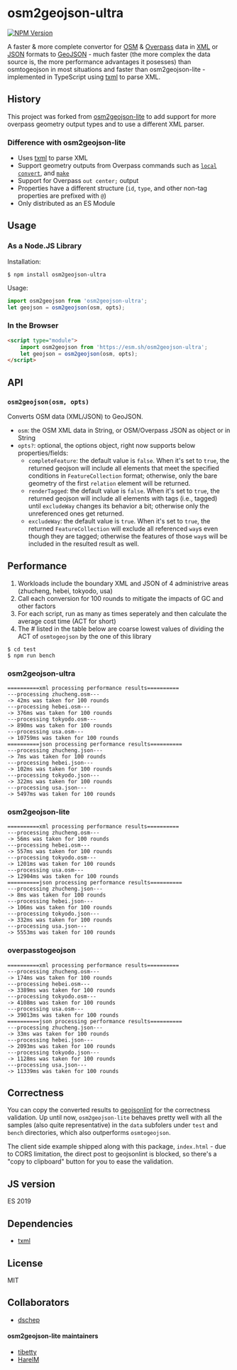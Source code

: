 osm2geojson-ultra
============

[![NPM Version](https://img.shields.io/npm/v/osm2geojson-ultra)](https://www.npmjs.com/package/osm2geojson-ultra)


A faster & more complete convertor for [OSM](http://openstreetmap.org) & [Overpass](https://overpass-api.de/) data in
[XML](http://wiki.openstreetmap.org/wiki/OSM_XML) or [JSON](https://wiki.openstreetmap.org/wiki/OSM_JSON) formats to
[GeoJSON](http://www.geojson.org/) - much faster (the more complex the data source is,
the more performance advantages it posesses) than osmtogeojson in most situations and faster than osm2geojson-lite -
implemented in TypeScript using [txml](https://github.com/TobiasNickel/tXml) to parse XML.

History
-----
This project was forked from [osm2geojson-lite](https://github.com/tibetty/osm2geojson-lite) to add support for more overpass geometry output types and to use a different XML parser.

### Difference with osm2geojson-lite

* Uses [txml](https://github.com/TobiasNickel/tXml) to parse XML
* Support geometry outputs from Overpass commands such as [`local`](https://wiki.openstreetmap.org/wiki/Overpass_API/Overpass_QL#The_statement_local)
    [`convert`](https://wiki.openstreetmap.org/wiki/Overpass_API/Overpass_QL#The_statement_convert), and
    [`make`](https://wiki.openstreetmap.org/wiki/Overpass_API/Overpass_QL#The_statement_make)
* Support for Overpass `out center;` output
* Properties have a different structure (`id`, `type`, and other non-tag properties are prefixed with `@`)
* Only distributed as an ES Module

Usage
-----

### As a Node.JS Library

Installation:

    $ npm install osm2geojson-ultra

Usage:

```js
import osm2geojson from 'osm2geojson-ultra';
let geojson = osm2geojson(osm, opts);
```

### In the Browser
```html
<script type="module">
    import osm2geojson from 'https://esm.sh/osm2geojson-ultra';
    let geojson = osm2geojson(osm, opts);
</script>
```

API
---

### `osm2geojson(osm, opts)`

Converts OSM data (XML/JSON) to GeoJSON.

* `osm`: the OSM XML data in String, or OSM/Overpass JSON as object or in String
* `opts?`: optional, the options object, right now supports below properties/fields:
    - `completeFeature`:  the default value is `false`. When it's set to `true`, the returned geojson will include all elements that meet the specified conditions in `FeatureCollection` format; otherwise, only the bare geometry of the first `relation` element will be returned.
    - `renderTagged`: the default value is `false`. When it's set to `true`, the returned geojson will include all elements with tags (i.e., tagged) until `excludeWay` changes its behavior a bit; otherwise only the unreferenced ones get returned.
    - `excludeWay`: the default value is `true`. When it's set to `true`, the returned `FeatureCollection` will exclude all referenced `way`s even though they are tagged; otherwise the features of those `way`s will be included in the resulted result as well.


Performance
---
1. Workloads include the boundary XML and JSON of 4 administrive areas (zhucheng, hebei, tokyodo, usa)
2. Call each conversion for 100 rounds to mitigate the impacts of GC and other factors
3. For each script, run as many as times seperately and then calculate the average cost time (ACT for short)
4. The # listed in the table below are coarse lowest values of dividing the ACT of `osmtogeojson` by the one of this library
```
$ cd test
$ npm run bench
```

### osm2geojson-ultra
```
==========xml processing performance results==========
---processing zhucheng.osm---
-> 42ms was taken for 100 rounds
---processing hebei.osm---
-> 376ms was taken for 100 rounds
---processing tokyodo.osm---
-> 890ms was taken for 100 rounds
---processing usa.osm---
-> 10759ms was taken for 100 rounds
==========json processing performance results==========
---processing zhucheng.json---
-> 7ms was taken for 100 rounds
---processing hebei.json---
-> 102ms was taken for 100 rounds
---processing tokyodo.json---
-> 322ms was taken for 100 rounds
---processing usa.json---
-> 5497ms was taken for 100 rounds
```

### osm2geojson-lite
```
==========xml processing performance results==========
---processing zhucheng.osm---
-> 56ms was taken for 100 rounds
---processing hebei.osm---
-> 557ms was taken for 100 rounds
---processing tokyodo.osm---
-> 1201ms was taken for 100 rounds
---processing usa.osm---
-> 12904ms was taken for 100 rounds
==========json processing performance results==========
---processing zhucheng.json---
-> 8ms was taken for 100 rounds
---processing hebei.json---
-> 106ms was taken for 100 rounds
---processing tokyodo.json---
-> 332ms was taken for 100 rounds
---processing usa.json---
-> 5553ms was taken for 100 rounds
```

### overpasstogeojson
```
==========xml processing performance results==========
---processing zhucheng.osm---
-> 174ms was taken for 100 rounds
---processing hebei.osm---
-> 3389ms was taken for 100 rounds
---processing tokyodo.osm---
-> 4108ms was taken for 100 rounds
---processing usa.osm---
-> 39013ms was taken for 100 rounds
==========json processing performance results==========
---processing zhucheng.json---
-> 33ms was taken for 100 rounds
---processing hebei.json---
-> 2093ms was taken for 100 rounds
---processing tokyodo.json---
-> 1128ms was taken for 100 rounds
---processing usa.json---
-> 11339ms was taken for 100 rounds
```


Correctness
---
You can copy the converted results to [geojsonlint](http://geojsonlint.com) for the correctness validation.  Up until now, `osm2geojson-lite` behaves pretty well with all the samples (also quite representative) in the `data` subfolers under `test` and `bench` directories, which also outperforms `osmtogeojson`. 

The client side example shipped along with this package, `index.html` - due to CORS limitation, the direct post to geojsonlint is blocked, so there's a "copy to clipboard" button for you to ease the validation.

JS version
---
  ES 2019
  
Dependencies
---
  - [txml](https://github.com/TobiasNickel/tXml)

License
---
MIT

Collaborators
---
* [dschep](https://github.com/dschep)
#### osm2geojson-lite maintainers
* [tibetty](https://github.com/tibetty/)
* [HarelM](https://github.com/HarelM)


